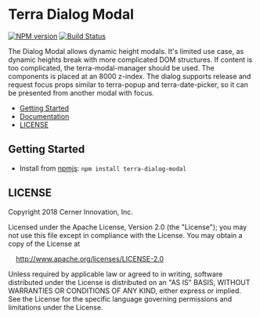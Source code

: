 # Terra Dialog Modal


[![NPM version](http://img.shields.io/npm/v/terra-dialog-modal.svg)](https://www.npmjs.org/package/terra-dialog-modal)
[![Build Status](https://travis-ci.org/cerner/terra-framework.svg?branch=master)](https://travis-ci.org/cerner/terra-framework)

The Dialog Modal allows dynamic height modals. It's limited use case, as dynamic heights break with more complicated DOM structures. If content is too complicated, the terra-modal-manager should be used. The components is placed at an 8000 z-index. The dialog supports release and request focus props similar to terra-popup and terra-date-picker, so it can be presented from another modal with focus.

- [Getting Started](#getting-started)
- [Documentation](https://github.com/cerner/terra-framework/tree/master/packages/terra-dialog-modal/docs)
- [LICENSE](#license)

## Getting Started

- Install from [npmjs](https://www.npmjs.com): `npm install terra-dialog-modal`

## LICENSE

Copyright 2018 Cerner Innovation, Inc.

Licensed under the Apache License, Version 2.0 (the "License"); you may not use this file except in compliance with the License. You may obtain a copy of the License at

&nbsp;&nbsp;&nbsp;&nbsp;http://www.apache.org/licenses/LICENSE-2.0

Unless required by applicable law or agreed to in writing, software distributed under the License is distributed on an "AS IS" BASIS, WITHOUT WARRANTIES OR CONDITIONS OF ANY KIND, either express or implied. See the License for the specific language governing permissions and limitations under the License.
